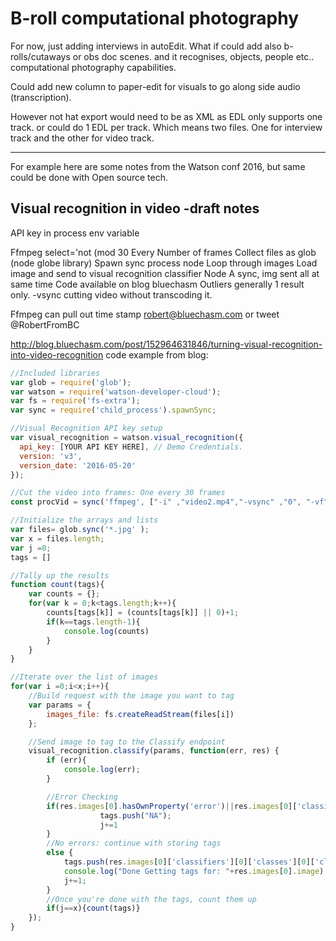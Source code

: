 # B-roll computational photography

For now, just adding interviews in autoEdit. What if could add also b-rolls/cutaways or obs doc scenes. and it recognises, objects, people etc.. computational photography capabilities. 

Could add new column to paper-edit for visuals to go along side audio (transcription). 

However not hat export would need to be as XML as EDL only supports one track. or could do 1 EDL per track. Which means two files. One for interview track and the other for video track.

----

For example here are some notes from the Watson conf 2016, but same could be done with Open source tech. 

## Visual recognition in video -draft notes
API key in process env variable

Ffmpeg select='not (mod 30 Every Number of frames Collect files as glob (node globe library) Spawn sync process node
Loop through images Load image and send to visual recognition classifier
Node A sync, img sent all at same time Code available on blog bluechasm
Outliers generally 1 result only.
-vsync cutting video without transcoding it.

Ffmpeg can pull out time stamp robert@bluechasm.com or tweet @RobertFromBC

http://blog.bluechasm.com/post/152964631846/turning-visual-recognition-into-video-recognition 
code example from blog:

```js
//Included libraries
var glob = require('glob');
var watson = require('watson-developer-cloud');
var fs = require('fs-extra');
var sync = require('child_process').spawnSync;

//Visual Recognition API key setup
var visual_recognition = watson.visual_recognition({
  api_key: [YOUR API KEY HERE], // Demo Credentials.
  version: 'v3',
  version_date: '2016-05-20'
});

//Cut the video into frames: One every 30 frames
const procVid = sync('ffmpeg', ["-i" ,"video2.mp4","-vsync" ,"0", "-vf","select='not(mod(n,30))'","image_%d.jpg"]);

//Initialize the arrays and lists
var files= glob.sync('*.jpg' );
var x = files.length;
var j =0;
tags = []

//Tally up the results
function count(tags){
    var counts = {};
    for(var k = 0;k<tags.length;k++){
        counts[tags[k]] = (counts[tags[k]] || 0)+1;
        if(k==tags.length-1){
            console.log(counts)
        }
    }
}

//Iterate over the list of images
for(var i =0;i<x;i++){
    //Build request with the image you want to tag
    var params = {
        images_file: fs.createReadStream(files[i])
    };

    //Send image to tag to the Classify endpoint
    visual_recognition.classify(params, function(err, res) {
        if (err){
            console.log(err);
        }

        //Error Checking
        if(res.images[0].hasOwnProperty('error')||res.images[0]['classifiers'][0]['classes'].length ==0){
                    tags.push("NA");
                    j+=1
        }
        //No errors: continue with storing tags
        else {
            tags.push(res.images[0]['classifiers'][0]['classes'][0]['class']);
            console.log("Done Getting tags for: "+res.images[0].image);
            j+=1;
        }
        //Once you're done with the tags, count them up
        if(j==x){count(tags)}
    });
} 
```